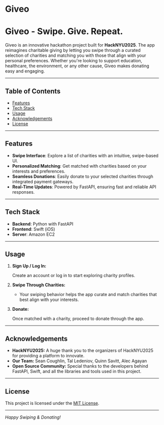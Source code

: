 # Giveo

# Giveo - Swipe. Give. Repeat.

Giveo is an innovative hackathon project built for **HackNYU2025**. The app reimagines charitable giving by letting you swipe through a curated selection of charities and matching you with those that align with your personal preferences. Whether you're looking to support education, healthcare, the environment, or any other cause, Giveo makes donating easy and engaging.

---

## Table of Contents

- [Features](#features)
- [Tech Stack](#tech-stack)
- [Usage](#usage)
- [Acknowledgements](#acknowledgements)
- [License](#license)

---

## Features

- **Swipe Interface**: Explore a list of charities with an intuitive, swipe-based UI.
- **Personalized Matching**: Get matched with charities based on your interests and preferences.
- **Seamless Donations**: Easily donate to your selected charities through integrated payment gateways.
- **Real-Time Updates**: Powered by FastAPI, ensuring fast and reliable API responses.

---

## Tech Stack

- **Backend**: Python with FastAPI
- **Frontend**: Swift (iOS)
- **Server**: Amazon EC2

---

## Usage

1. **Sign Up / Log In:**

   Create an account or log in to start exploring charity profiles.

2. **Swipe Through Charities:**

   - Your swiping behavior helps the app curate and match charities that best align with your interests.

3. **Donate:**

   Once matched with a charity, proceed to donate through the app.

---

## Acknowledgements

- **HackNYU2025:** A huge thank you to the organizers of HackNYU2025 for providing a platform to innovate.
- **Our Team:** Sean Coughlin, Tal Ledeniov, Quinn Savitt, Alec Agayan
- **Open Source Community:** Special thanks to the developers behind FastAPI, Swift, and all the libraries and tools used in this project.

---

## License

This project is licensed under the [MIT License](LICENSE).

---

*Happy Swiping & Donating!*
